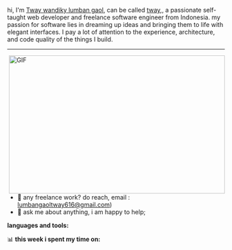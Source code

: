 hi, I'm [Tway wandiky lumban gaol](https://twaygaol.me/), can be called [tway](https://twaygaol.me/),, a passionate self-taught web developer and freelance software engineer from Indonesia. my passion for software lies in dreaming up ideas and bringing them to life with elegant interfaces. I pay a lot of attention to the experience, architecture, and code quality of the things I build.
<hr>
  <img align="right" alt="GIF" src="https://github.com/abhisheknaiidu/abhisheknaiidu/blob/master/code.gif?raw=true" width="500" height="320" />
  
- 💼 any freelance work? do reach, email : lumbangaoltway616@gmail.com)
- 💬 ask me about anything, i am happy to help;

**languages and tools:**  


📊 **this week i spent my time on:**





